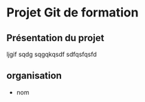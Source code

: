 # Projet Git de formation

## Présentation du projet

ljgif
sqdg
sqgqkqsdf
sdfqsfqsfd

## organisation 
- nom